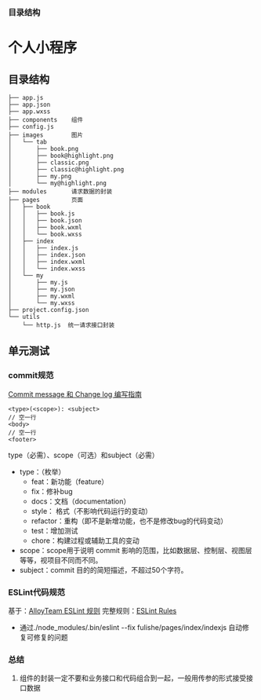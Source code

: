 ### 目录结构
# 个人小程序

## 目录结构
>

```
├── app.js
├── app.json
├── app.wxss
├── components    组件
├── config.js
├── images        图片
│   └── tab
│       ├── book.png
│       ├── book@highlight.png
│       ├── classic.png
│       ├── classic@highlight.png
│       ├── my.png
│       └── my@highlight.png
├── modules       请求数据的封装
├── pages         页面
│   ├── book
│   │   ├── book.js
│   │   ├── book.json
│   │   ├── book.wxml
│   │   └── book.wxss
│   ├── index
│   │   ├── index.js
│   │   ├── index.json
│   │   ├── index.wxml
│   │   └── index.wxss
│   └── my
│       ├── my.js
│       ├── my.json
│       ├── my.wxml
│       └── my.wxss
├── project.config.json
└── utils
    └── http.js  统一请求接口封装
```

## 单元测试


### commit规范
[Commit message 和 Change log 编写指南](http://www.ruanyifeng.com/blog/2016/01/commit_message_change_log.html)

```
<type>(<scope>): <subject>
// 空一行
<body>
// 空一行
<footer>
```

type（必需）、scope（可选）和subject（必需）

- type：（枚举）
    - feat：新功能（feature）
    - fix：修补bug
    - docs：文档（documentation）
    - style： 格式（不影响代码运行的变动）
    - refactor：重构（即不是新增功能，也不是修改bug的代码变动）
    - test：增加测试
    - chore：构建过程或辅助工具的变动
- scope：scope用于说明 commit 影响的范围，比如数据层、控制层、视图层等等，视项目不同而不同。
- subject：commit 目的的简短描述，不超过50个字符。

### ESLint代码规范
基于：[AlloyTeam ESLint 规则](https://alloyteam.github.io/eslint-config-alloy/)
完整规则：[ESLint Rules](https://eslint.org/docs/rules/)
- 通过./node_modules/.bin/eslint --fix fulishe/pages/index/indexjs 自动修复可修复的问题

### 总结
1. 组件的封装一定不要和业务接口和代码组合到一起，一般用传参的形式接受接口数据
